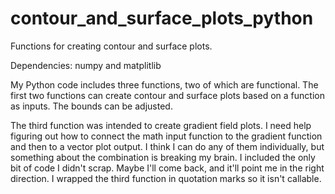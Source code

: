 # contour_and_surface_plots_python
Functions for creating contour and surface plots.

Dependencies: numpy and matplitlib

My Python code includes three functions, two of which are functional. The first two functions can create contour and surface plots based on a function as inputs. The bounds can be adjusted.

The third function was intended to create gradient field plots. I need help figuring out how to connect the math input function to the gradient function and then to a vector plot output. I think I can do any of them individually, but something about the combination is breaking my brain. I included the only bit of code I didn't scrap. Maybe I'll come back, and it'll point me in the right direction. I wrapped the third function in quotation marks so it isn't callable.
